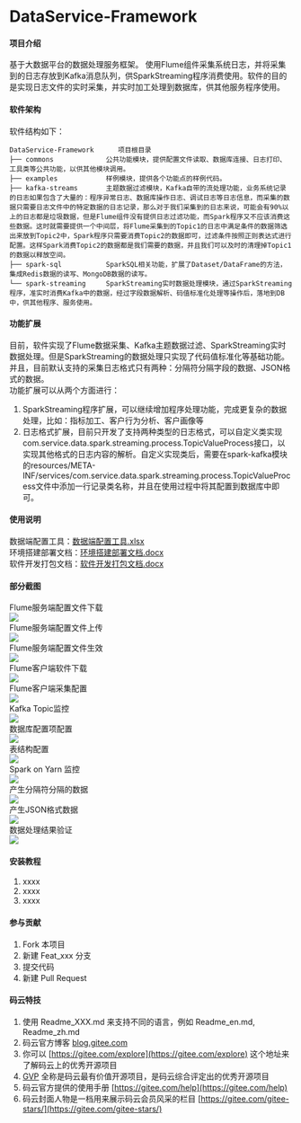 # DataService-Framework

#### 项目介绍
基于大数据平台的数据处理服务框架。
使用Flume组件采集系统日志，并将采集到的日志存放到Kafka消息队列，供SparkStreaming程序消费使用。软件的目的是实现日志文件的实时采集，并实时加工处理到数据库，供其他服务程序使用。

#### 软件架构
软件结构如下：  
```
DataService-Framework      项目根目录
├── commons             公共功能模块，提供配置文件读取、数据库连接、日志打印、工具类等公共功能，以供其他模块调用。  
├── examples            样例模块，提供各个功能点的样例代码。  
├── kafka-streams       主题数据过滤模块，Kafka自带的流处理功能，业务系统记录的日志如果包含了大量的：程序异常日志、数据库操作日志、调试日志等日志信息，而采集的数据只需要日志文件中的特定数据的日志记录，那么对于我们采集到的日志来说，可能会有90%以上的日志都是垃圾数据，但是Flume组件没有提供日志过滤功能，而Spark程序又不应该消费这些数据。这时就需要提供一个中间层，将Flume采集到的Topic1的日志中满足条件的数据筛选出来放到Topic2中，Spark程序只需要消费Topic2的数据即可，过滤条件按照正则表达式进行配置。这样Spark消费Topic2的数据都是我们需要的数据，并且我们可以及时的清理掉Topic1的数据以释放空间。
├── spark-sql           SparkSQL相关功能，扩展了Dataset/DataFrame的方法，集成Redis数据的读写、MongoDB数据的读写。  
└── spark-streaming     SparkStreaming实时数据处理模块，通过SparkStreaming程序，准实时消费Kafka中的数据，经过字段数据解析、码值标准化处理等操作后，落地到DB中，供其他程序、服务使用。
```

#### 功能扩展
目前，软件实现了Flume数据采集、Kafka主题数据过滤、SparkStreaming实时数据处理。但是SparkStreaming的数据处理只实现了代码值标准化等基础功能。并且，目前默认支持的采集日志格式只有两种：分隔符分隔字段的数据、JSON格式的数据。  
功能扩展可以从两个方面进行：
1. SparkStreaming程序扩展，可以继续增加程序处理功能，完成更复杂的数据处理，比如：指标加工、客户行为分析、客户画像等
2. 日志格式扩展，目前只开发了支持两种类型的日志格式，可以自定义类实现com.service.data.spark.streaming.process.TopicValueProcess接口，以实现其他格式的日志内容的解析。自定义实现类后，需要在spark-kafka模块的resources/META-INF/services/com.service.data.spark.streaming.process.TopicValueProcess文件中添加一行记录类名称，并且在使用过程中将其配置到数据库中即可。

#### 使用说明
数据端配置工具：[数据端配置工具.xlsx](works/docs/%E6%95%B0%E6%8D%AE%E7%AB%AF%E9%85%8D%E7%BD%AE%E5%B7%A5%E5%85%B7.xlsx)  
环境搭建部署文档：[环境搭建部署文档.docx](works/docs/%E7%8E%AF%E5%A2%83%E6%90%AD%E5%BB%BA%E9%83%A8%E7%BD%B2%E6%96%87%E6%A1%A3.docx)  
软件开发打包文档：[软件开发打包文档.docx](works/docs/%E8%BD%AF%E4%BB%B6%E5%BC%80%E5%8F%91%E6%89%93%E5%8C%85%E6%96%87%E6%A1%A3.docx)  

#### 部分截图
Flume服务端配置文件下载  
![](works/images/007.png)  
Flume服务端配置文件上传  
![](works/images/008.png)  
Flume服务端配置文件生效  
![](works/images/012.png)  
Flume客户端软件下载  
![](works/images/003.png)  
Flume客户端采集配置  
![](works/images/013.png)  
Kafka Topic监控  
![](works/images/015.png)  
数据库配置项配置  
![](works/images/020.png)  
表结构配置  
![](works/images/022.png)  
Spark on Yarn 监控  
![](works/images/019.png)  
产生分隔符分隔的数据  
![](works/images/024.png)  
产生JSON格式数据  
![](works/images/025.png)  
数据处理结果验证  
![](works/images/026.png)  

#### 安装教程

1. xxxx
2. xxxx
3. xxxx

#### 参与贡献

1. Fork 本项目
2. 新建 Feat_xxx 分支
3. 提交代码
4. 新建 Pull Request


#### 码云特技

1. 使用 Readme\_XXX.md 来支持不同的语言，例如 Readme\_en.md, Readme\_zh.md
2. 码云官方博客 [blog.gitee.com](https://blog.gitee.com)
3. 你可以 [https://gitee.com/explore](https://gitee.com/explore) 这个地址来了解码云上的优秀开源项目
4. [GVP](https://gitee.com/gvp) 全称是码云最有价值开源项目，是码云综合评定出的优秀开源项目
5. 码云官方提供的使用手册 [https://gitee.com/help](https://gitee.com/help)
6. 码云封面人物是一档用来展示码云会员风采的栏目 [https://gitee.com/gitee-stars/](https://gitee.com/gitee-stars/)